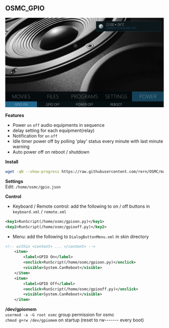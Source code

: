 OSMC_GPIO
---
![screen0](https://github.com/rern/OSMC/blob/master/OSMC_GPIO/_repo/kodigpio.jpg)  

**Features**
- Power `on` `off` audio equipments in sequence
- delay setting for each equipment(relay)
- Notification for `on` `off`
- Idle timer power off by polling 'play' status every minute with last minute warning
- Auto power off on reboot / shutdown

**Install**
```sh
wget -qN --show-progress https://raw.githubusercontent.com/rern/OSMC/master/OSMC_GPIO/install.sh; chmod +x install.sh; ./install.sh
```

**Settings**  
Edit: `/home/osmc/gpio.json`  

**Control**  
- Keyboard / Remote control: add the following to on / off buttons in `keyboard.xml` / `remote.xml`  
```xml
<key1>RunScript(/home/osmc/gpioon.py)</key1>
<key2>RunScript(/home/osmc/gpiooff.py)</key2>
```

- Menu: add the following to `DialogButtonMenu.xml` in skin directory  
```xml
<!-- within <content> ... </content> -->
	<item>
		<label>GPIO On</label>
		<onclick>RunScript(/home/osmc/gpioon.py)</onclick>
		<visible>System.CanReboot</visible>
	</item>
	<item>
		<label>GPIO Off</label>
		<onclick>RunScript(/home/osmc/gpiooff.py)</onclick>
		<visible>System.CanReboot</visible>
	</item>
```

**/dev/gpiomem**  
`usermod -a -G root osmc` group permission for osmc  
`chmod g+rw /dev/gpiomem` on startup (reset to rw------- every boot)  
